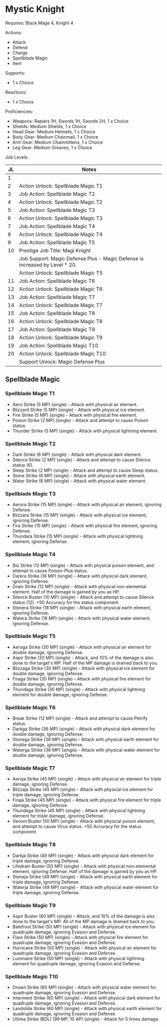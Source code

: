 # Mystic Knight

Requires: Black Mage 4, Knight 4

Actions:

- Attack
- Defend
- Charge
- Spellblade Magic
- Item

Supports:

- 1 x Choice

Reactions:

- 1 x Choice

Proficiencies:

- Weapons: Rapiers 1H, Swords 1H, Swords 2H, 1 x Choice
- Shields: Medium Shields, 1 x Choice
- Head Gear: Medium Helmets, 1 x Choice
- Body Gear: Medium Chainmail, 1 x Choice
- Arm Gear: Medium Chainmittens, 1 x Choice
- Leg Gear: Medium Greaves, 1 x Choice

Job Levels:

| JL | Notes |
| --- | --- |
| 1 | 
| 2 | Action Unlock: Spellblade Magic T1
| 3 | Job Action: Spellblade Magic T2
| 4 | Action Unlock: Spellblade Magic T2
| 5 | Job Action: Spellblade Magic T3
| 6 | Action Unlock: Spellblade Magic T3
| 7 | Job Action: Spellblade Magic T4
| 8 | Action Unlock: Spellblade Magic T4
| 9 | Job Action: Spellblade Magic T5
| 10 | Prestige Job Title: Magi Knight
|    | Job Support: Magic Defense Plus - Magic Defense is increased by Level * 20.
|    | Action Unlock: Spellblade Magic T5
| 11 | Job Action: Spellblade Magic T6
| 12 | Action Unlock: Spellblade Magic T6
| 13 | Job Action: Spellblade Magic T7
| 14 | Action Unlock: Spellblade Magic T7
| 15 | Job Action: Spellblade Magic T8
| 16 | Action Unlock: Spellblade Magic T8
| 17 | Job Action: Spellblade Magic T9
| 18 | Action Unlock: Spellblade Magic T9
| 19 | Job Action: Spellblade Magic T10
| 20 | Action Unlock: Spellblade Magic T10
|    | Support Unlock: Magic Defense Plus

## Spellblade Magic

### Spellblade Magic T1

- Aero Strike (5 MP) (single) - Attack with physical air element.
- Blizzard Strike (5 MP) (single) - Attack with physical ice element.
- Fire Strike (5 MP) (single) - Attack with physical fire element.
- Poison Strike (2 MP) (single) - Attack and attempt to cause Poison status.
- Thunder Strike (5 MP) (single) - Attack with physical lightning element.

### Spellblade Magic T2

- Dark Strike (6 MP) (single) - Attack with physical dark element.
- Silence Strike (2 MP) (single) - Attack and attempt to cause Silence status (6).
- Sleep Strike (2 MP) (single) - Attack and attempt to cause Sleep status.
- Stone Strike (6 MP) (single) - Attack with physical earth element.
- Water Strike (6 MP) (single) - Attack with physical water element.

### Spellblade Magic T3

- Aerora Strike (15 MP) (single) - Attack with physical air element, ignoring Defense.
- Blizzara Strike (15 MP) (single) - Attack with physical ice element, ignoring Defense.
- Fira Strike (15 MP) (single) - Attack with physical fire element, ignoring Defense.
- Thundara Strike (15 MP) (single) - Attack with physical lightning element, ignoring Defense.

### Spellblade Magic T4

- Bio Strike (12 MP) (single) - Attack with physical poison element, and attempt to cause Poison-Plus status.
- Darkra Strike (18 MP) (single) - Attack with physical dark element, ignoring Defense.
- Drain Strike (12 MP) (single) - Attack with physical non-elemental element. Half of the damage is gained by you as HP.
- Silence Buster (10 MP) (single) - Attack and attempt to cause Silence status (12). +50 Accuracy for the status component.
- Stonera Strike (18 MP) (single) - Attack with physical earth element, ignoring Defense.
- Watera Strike (18 MP) (single) - Attack with physical water element, ignoring Defense.

### Spellblade Magic T5

- Aeroga Strike (30 MP) (single) - Attack with physical air element for double damage, ignoring Defense.
- Aspir Strike (20 MP) (single) - Attack, and 10% of the damage is also done to the target's MP. Half of the MP damage is drained back to you.
- Blizzaga Strike (30 MP) (single) - Attack with physical ice element for double damage, ignoring Defense.
- Firaga Strike (30 MP) (single) - Attack with physical fire element for double damage, ignoring Defense.
- Thundaga Strike (30 MP) (single) - Attack with physical lightning element for double damage, ignoring Defense.

### Spellblade Magic T6

- Break Strike (12 MP) (single) - Attack and attempt to cause Petrify status.
- Darkga Strike (36 MP) (single) - Attack with physical dark element for double damage, ignoring Defense.
- Stonega Strike (36 MP) (single) - Attack with physical earth element for double damage, ignoring Defense.
- Waterga Strike (36 MP) (single) - Attack with physical water element for double damage, ignoring Defense.

### Spellblade Magic T7

- Aeroja Strike (45 MP) (single) - Attack with physical air element for triple damage, ignoring Defense.
- Blizzaja Strike (45 MP) (single) - Attack with physical ice element for triple damage, ignoring Defense.
- Firaja Strike (45 MP) (single) - Attack with physical fire element for triple damage, ignoring Defense.
- Thundaga Strike (45 MP) (single) - Attack with physical lightning element for triple damage, ignoring Defense.
- Venom Buster (50 MP) (single) - Attack with physical poison element, and attempt to cause Virus status. +50 Accuracy for the status component.

### Spellblade Magic T8

- Darkja Strike (49 MP) (single) - Attack with physical dark element for triple damage, ignoring Defense.
- Lifedrain Buster (50 MP) (single) - Attack with physical non-elemental element, ignoring Defense. Half of the damage is gained by you as HP.
- Stoneja Strike (49 MP) (single) - Attack with physical earth element for triple damage, ignoring Defense.
- Waterja Strike (49 MP) (single) - Attack with physical water element for triple damage, ignoring Defense.

### Spellblade Magic T9

- Aspir Buster (60 MP) (single) - Attack, and 10% of the damage is also done to the target's MP. All of the MP damage is drained back to you.
- Balefrost Strike (50 MP) (single) - Attack with physical ice element for quadruple damage, ignoring Evasion and Defense.
- Flare Strike (50 MP) (single) - Attack with physical fire element for quadruple damage, ignoring Evasion and Defense.
- Hurricane Strike (50 MP) (single) - Attack with physical air element for quadruple damage, ignoring Evasion and Defense.
- Luminaire Strike (50 MP) (single) - Attack with physical lightning element for quadruple damage, ignoring Evasion and Defense.

### Spellblade Magic T10

- Drown Strike (60 MP) (single) - Attack with physical water element for quadruple damage, ignoring Evasion and Defense.
- Interment Strike (60 MP) (single) - Attack with physical dark element for quadruple damage, ignoring Evasion and Defense.
- Landslide Strike (60 MP) (single) - Attack with physical earth element for quadruple damage, ignoring Evasion and Defense.
- Ultima Strike (BDL) (99 MP, 10 AP) (single) - Attack for 5 times damage.
